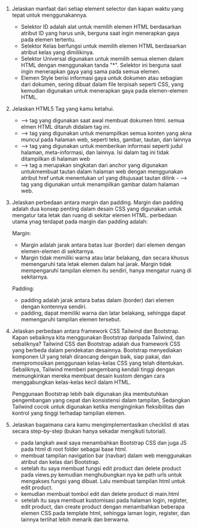 1. Jelaskan manfaat dari setiap element selector dan kapan waktu yang tepat untuk menggunakannya.
    - Selektor ID adalah alat untuk memilih elemen HTML berdasarkan atribut ID yang harus unik, berguna saat ingin menerapkan gaya pada elemen tertentu.
    - Selektor Kelas berfungsi untuk memilih elemen HTML berdasarkan atribut kelas yang dimilikinya.
    - Selektor Universal digunakan untuk memilih semua elemen dalam HTML dengan menggunakan tanda "*". Selektor ini berguna saat ingin menerapkan gaya yang sama pada semua elemen.
    - Elemen Style berisi informasi gaya untuk dokumen atau sebagian dari dokumen, sering dibuat dalam file terpisah seperti CSS, yang kemudian digunakan untuk menerapkan gaya pada elemen-elemen HTML.

2. Jelaskan HTML5 Tag yang kamu ketahui.
    - <html> --> tag yang digunakan saat awal membuat dokumen html. semua elmen HTML ditaruh didalam tag <html> ini.
    - <body> --> tag yang digunakan untuk menampilkan semua konten yang akna muncul pada halaman web, seperti teks, gambar, tautan, dan lainnya
    - <head> --> tag yang digunakan untuk memberikan informasi seperti judul halaman, meta-informasi, dan lainnya. Isi dalam tag ini tidak ditampilkan di halaman web
    - <a> --> tag a merupakan singkatan dari anchor yang digunakan untukmembuat tautan dalam halaman web dengan menggunakan atribut href untuk menentukan url yang ditujusaat tautan dilink
    -<img> --> tag yang digunakan untuk menampilkan gambar dalam halaman web.

3. Jelaskan perbedaan antara margin dan padding.
    Margin dan padding adalah dua konsep penting dalam desain CSS yang digunakan untuk mengatur tata letak dan ruang di sekitar elemen HTML. perbedaan utama ynag terdapat pada margin dan padding adalah:

    Margin:
    - Margin adalah jarak antara batas luar (border) dari elemen dengan elemen-elemen di sekitarnya.
    - Margin tidak memiliki warna atau latar belakang, dan secara khusus memengaruhi tata letak elemen dalam hal jarak. Margin tidak mempengaruhi tampilan elemen itu sendiri, hanya mengatur ruang di sekitarnya.

    Padding:
    - padding adalah jarak antara batas dalam (border) dari elemen dengan kontennya sendiri.
    - padding, dapat memiliki warna dan latar belakang, sehingga dapat memengaruhi tampilan elemen tersebut.

4. Jelaskan perbedaan antara framework CSS Tailwind dan Bootstrap. Kapan sebaiknya kita menggunakan Bootstrap daripada Tailwind, dan sebaliknya?
    Tailwind CSS dan Bootstrap adalah dua framework CSS yang berbeda dalam pendekatan desainnya. Bootstrap menyediakan komponen UI yang telah dirancang dengan baik, siap pakai, dan mempromosikan penggunaan kelas-kelas CSS yang telah ditentukan. Sebaliknya, Tailwind memberi pengembang kendali tinggi dengan memungkinkan mereka membuat desain kustom dengan cara menggabungkan kelas-kelas kecil dalam HTML.

    Penggunaan Bootstrap lebih baik digunakan jika membutuhkan pengembangan yang cepat dan konsistensi dalam tampilan, Sedangkan Tailwind cocok untuk digunakan ketika menginginkan fleksibilitas dan kontrol yang tinggi terhadap tampilan elemen.

5. Jelaskan bagaimana cara kamu mengimplementasikan checklist di atas secara step-by-step (bukan hanya sekadar mengikuti tutorial).
    - pada langkah awal saya menambahkan Bootstrap CSS dan juga JS pada html di root folder sebagai base html.
    - membuat tampilan navigation bar (navbar) dalam web menggunakan atribut dan kelas dari Bootstrap.
    - setelah itu saya membuat fungsi edit product dan delete product pada views.py kemudian menghubungkan nya ke path urls untuk mengakses fungsi yang dibuat. Lalu membuat tampilan html untuk edit product.
    - kemudian membuat tombol edit dan delete product di main.html
    - setelah itu saya membuat kustomisasi pada halaman login, register, edit product, dan create product dengan menambahkan beberapa elemen CSS pada template html, sehingga laman login, register, dan lainnya terlihat lebih menarik dan berwarna.